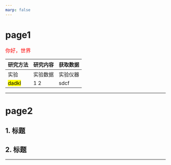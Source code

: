 ```yaml
---
marp: false
---
```

# page1
<font color="red" face="宋体" size=3>你好，世界</font>

研究方法|研究内容|获取数据
--------|-------------|-----
|实验|实验数据|实验仪器|
<mark>dadkl</mark> |1   2|sdcf




---
# page2
## 1. 标题
## 2. 标题



---